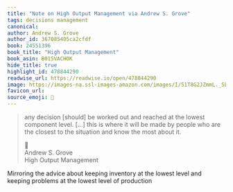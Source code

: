 ```yaml
---
title: "Note on High Output Management via Andrew S. Grove"
tags: decisions management
canonical: 
author: Andrew S. Grove
author_id: 367085405ca2cfdf
book: 24551396
book_title: "High Output Management"
book_asin: B015VACHOK
hide_title: true
highlight_id: 478844290
readwise_url: https://readwise.io/open/478844290
image: https://images-na.ssl-images-amazon.com/images/I/51T8G2JZmmL._SL200_.jpg
favicon_url: 
source_emoji: 📕
---
```


> any decision [should] be worked out and reached at the lowest component level. [...] this is where it will be made by people who are the closest to the situation and know the most about it.
> <div class="quoteback-footer"><div class="quoteback-avatar"><span class="mini-emoji"> 📕</span></div><div class="quoteback-metadata"><div class="metadata-inner"><span style="display:none">FROM:</span><div aria-label="Andrew S. Grove" class="quoteback-author"> Andrew S. Grove</div><div aria-label="High Output Management" class="quoteback-title"> High Output Management</div></div></div></div>

Mirroring the advice about keeping inventory at the lowest level and keeping problems at the lowest level of production